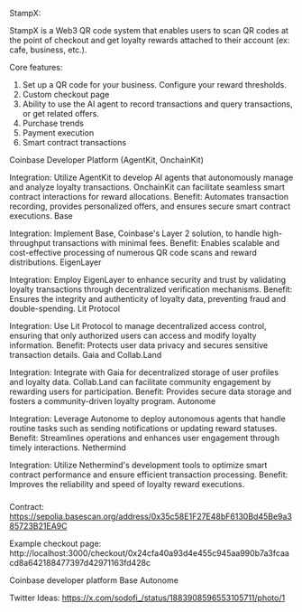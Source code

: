 StampX:

StampX is a Web3 QR code system that enables users to scan QR codes at the point of checkout and get loyalty rewards attached to their account (ex: cafe, business, etc.).

Core features:

1. Set up a QR code for your business. Configure your reward thresholds.
2. Custom checkout page
3. Ability to use the AI agent to record transactions and query transactions, or get related offers.
4. Purchase trends
5. Payment execution
6. Smart contract transactions

Coinbase Developer Platform (AgentKit, OnchainKit)

Integration: Utilize AgentKit to develop AI agents that autonomously manage and analyze loyalty transactions. OnchainKit can facilitate seamless smart contract interactions for reward allocations.
Benefit: Automates transaction recording, provides personalized offers, and ensures secure smart contract executions.
Base

Integration: Implement Base, Coinbase's Layer 2 solution, to handle high-throughput transactions with minimal fees.
Benefit: Enables scalable and cost-effective processing of numerous QR code scans and reward distributions.
EigenLayer

Integration: Employ EigenLayer to enhance security and trust by validating loyalty transactions through decentralized verification mechanisms.
Benefit: Ensures the integrity and authenticity of loyalty data, preventing fraud and double-spending.
Lit Protocol

Integration: Use Lit Protocol to manage decentralized access control, ensuring that only authorized users can access and modify loyalty information.
Benefit: Protects user data privacy and secures sensitive transaction details.
Gaia and Collab.Land

Integration: Integrate with Gaia for decentralized storage of user profiles and loyalty data. Collab.Land can facilitate community engagement by rewarding users for participation.
Benefit: Provides secure data storage and fosters a community-driven loyalty program.
Autonome

Integration: Leverage Autonome to deploy autonomous agents that handle routine tasks such as sending notifications or updating reward statuses.
Benefit: Streamlines operations and enhances user engagement through timely interactions.
Nethermind

Integration: Utilize Nethermind's development tools to optimize smart contract performance and ensure efficient transaction processing.
Benefit: Improves the reliability and speed of loyalty reward executions.

###

Contract: https://sepolia.basescan.org/address/0x35c58E1F27E48bF6130Bd45Be9a385723B21EA9C

Example checkout page: http://localhost:3000/checkout/0x24cfa40a93d4e455c945aa990b7a3fcaacd8a642188477397d42971163fd428c



Coinbase developer platform
Base
Autonome

Twitter Ideas: https://x.com/sodofi_/status/1883908596553105711/photo/1
